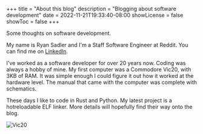 +++
title = "About this blog"
description = "Blogging about software development"
date = 2022-11-21T19:33:40-08:00
showLicense = false
showToc = false
+++

Some thoughts on software development.

My name is Ryan Sadler and I'm a Staff Software Engineer at Reddit.  You can find me on
[LinkedIn](https://www.linkedin.com/in/ryansadler/).

I've worked as a software developer for over 20 years now.  Coding was always a hobby of mine.  My
first computer was a Commodore Vic20, with 3KB of RAM.  It was simple enough I could figure it out
how it worked at the hardware level. The manual that came with the computer was complete with schematics.

These days I like to code in Rust and Python.  My latest project is a hotreloadable ELF linker.
More details will hopefully find their way onto the blog.

![Vic20](https://upload.wikimedia.org/wikipedia/commons/1/18/Commodore_Vic-20_Splash.png)


